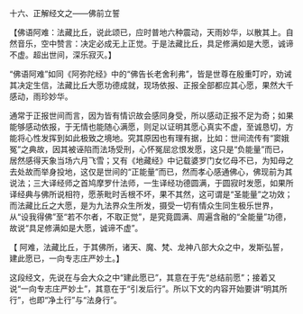十六、正解经文之——佛前立誓

   【佛语阿难：法藏比丘，说此颂已，应时普地六种震动，天雨妙华，以散其上。自然音乐，空中赞言：决定必成无上正觉。于是法藏比丘，具足修满如是大愿，诚谛不虚。超出世间，深乐寂灭。】

​     “佛语阿难”如同《阿弥陀经》中的“佛告长老舍利弗”，皆是世尊在殷重叮咛，劝诫其决定生信，法藏比丘大愿功德成就，现场依报、正报全部都应其心愿，果然大千感动，雨珍妙华。

​     通常于正报世间而言，因为皆有情识故会感同身受，所以感动正报不足为奇；如果能够感动依报，于无情也能随心满愿，则足以证明其愿心真实不虚，至诚恳切，方能将心性发挥到如此极致之境地。究其原因也有理有据，比如：世间流传有“窦娥冤”之典故，因其被诬陷而法场受刑，心怀冤屈忿恨发愿，这只是“负能量”而已，居然感得天象当场六月飞雪；又有《地藏经》中记载婆罗门女忆母不已，为知母之去处故而举身投地，这仅是世间的“正能量”而已，然而孝心感通佛心，佛现前为其说法；三大译经师之首鸠摩罗什法师，一生译经功德圆满，于圆寂时发愿，如果所译经典与佛所说相符，愿荼毗时舌根不坏，果不其然，这可谓是“圣能量”之功效；而法藏比丘之大愿，是为九法界众生所发，摄受一切有情众生同生极乐世界，从“设我得佛”至“若不尔者，不取正觉”，是究竟圆满、周遍含融的“全能量”功德，故说“具足修满如是大愿，诚谛不虚”。

  【 阿难，法藏比丘，于其佛所，诸天、魔、梵、龙神八部大众之中，发斯弘誓，建此愿已，一向专志庄严妙土。】

​     这段经文，先说在与会大众之中“建此愿已”，其意在于先“总结前愿”；接着又说“一向专志庄严妙土”，其意在于“引发后行”。所以下文的内容开始要讲“明其所行”，也即“净土行”与“法身行”。
